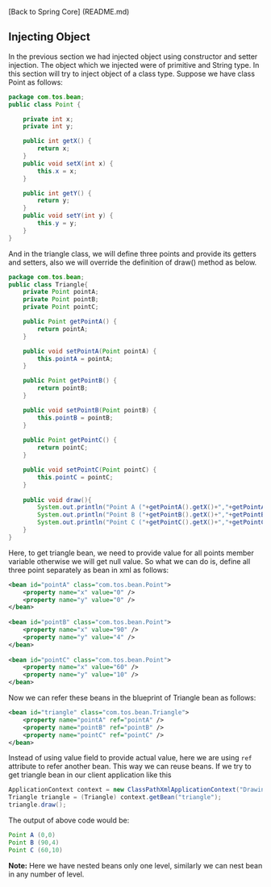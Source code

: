 [Back to Spring Core] (README.md)

## Injecting Object


In the previous section we had injected object using constructor and setter injection. The object which we injected were of primitive and String type.
In this section will try to inject object of a class type. Suppose we have class Point as follows:

```java
package com.tos.bean;
public class Point {

	private int x;
	private int y;

	public int getX() {
		return x;
	}
	public void setX(int x) {
		this.x = x;
	}

	public int getY() {
		return y;
	}
	public void setY(int y) {
		this.y = y;
	}
}
```

And in the triangle class, we will define three points and provide its getters and setters, also we will override the definition of draw() method as below.


```java
package com.tos.bean;
public class Triangle{
    private Point pointA;
	private Point pointB;
	private Point pointC;

	public Point getPointA() {
		return pointA;
	}

	public void setPointA(Point pointA) {
		this.pointA = pointA;
	}

	public Point getPointB() {
		return pointB;
	}

	public void setPointB(Point pointB) {
		this.pointB = pointB;
	}
	
	public Point getPointC() {
		return pointC;
	}

	public void setPointC(Point pointC) {
		this.pointC = pointC;
	}
	
	public void draw(){
		System.out.println("Point A ("+getPointA().getX()+","+getPointA().getY()+")");
		System.out.println("Point B ("+getPointB().getX()+","+getPointB().getY()+")");
		System.out.println("Point C ("+getPointC().getX()+","+getPointC().getY()+")");
	}
}
```

Here, to get triangle bean, we need to provide value for all points member variable otherwise we will get null value. So what we can do is, define all three point separately as bean in xml as follows:

```xml
<bean id="pointA" class="com.tos.bean.Point">
	<property name="x" value="0" />
	<property name="y" value="0" />
</bean>
	
<bean id="pointB" class="com.tos.bean.Point">
	<property name="x" value="90" />
	<property name="y" value="4" />
</bean>
	
<bean id="pointC" class="com.tos.bean.Point">
	<property name="x" value="60" />
	<property name="y" value="10" />
</bean>
```

Now we can refer these beans in the blueprint of Triangle bean as follows:

```xml
<bean id="triangle" class="com.tos.bean.Triangle">
	<property name="pointA" ref="pointA" />
	<property name="pointB" ref="pointB" />
	<property name="pointC" ref="pointC" />
</bean>
```

Instead of using value field to provide actual value, here we are using `ref` attribute to refer another bean. This way we can reuse beans. If we try to get triangle bean in our client application like this 

```java
ApplicationContext context = new ClassPathXmlApplicationContext("DrawingApp.xml");
Triangle triangle = (Triangle) context.getBean("triangle");
triangle.draw();
```

The output of above code would be:

```java
Point A (0,0)
Point B (90,4)
Point C (60,10)
```

**Note:** Here we have nested beans only one level, similarly we can nest bean in any number of level.
